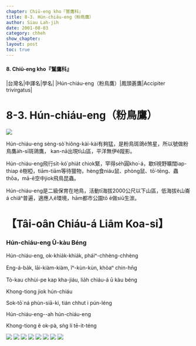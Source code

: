 ```yaml
---
chapter: Chiū-eng kho『鷲鷹科』
title: 8-3. Hún-chiáu-eng（粉鳥鷹）
author: Siau Lah-jih
date: 2001-08-03
category: chheh
show_chapter: 
layout: post
toc: true
---
```


#### 8. Chiū-eng kho『鷲鷹科』

|台灣名|中譯名|學名|
|Hún-chiáu-eng（粉鳥鷹）|鳳頭蒼鷹|Accipiter trivirgatus|


# 8-3. Hún-chiáu-eng（粉鳥鷹）


![](../too5/08/08-3-1.Hún-chiáu-eng.jpg)



Hún-chiáu-eng sèng-sò͘ hiông-kài-kài有夠猛，是粉鳥斑鴿ê煞星，所以號做粉鳥鷹a̍h-sī斑鴿鷹， kan-nā出現tī山區，平洋無伊ê蹤影。

Hún-chiáu-eng飛行si̍t-kó͘ phia̍t chiok緊，罕得se̍h圓kho͘-á，歇tī視野曠闊iap-thiap ê樹椏，tiām-tiām等待獵物，hèng食niáu鼠、phòng鼠、tō͘-tēng、蟲thōa，mā-ē空中jiok飛鳥昆蟲。

Hún-chiáu-eng是二級保育在地鳥，活動tī海拔2000公尺以下山區，低海拔ê山崙á chiâⁿ普遍，適應人ê環境，hām都市公園tō ē做siū生湠。

	


# 【Tâi-oân Chiáu-á Liām Koa-si】

### **Hún-chiáu-eng Ū-kàu Béng**

Hún-chiáu-eng, ok-khia̍k-khia̍k, pháiⁿ-chhèng-chhèng

Eng-á-ba̍k, lāi-kiàm-kiàm, îⁿ-kùn-kùn, khòaⁿ chin-hn̄g

Tò-kau chhùi-pe kap kha-jiáu, lia̍h chiáu-á ū kàu béng

Khong-tiong jiok hún-chiáu

Sok-tō͘ ná phùn-siā-ki, tián chhut i pún-léng

Hún-chiáu-eng--ah hún-chiáu-eng

Khong-tiong ê ok-pà, sǹg lí tē-it-téng



![](../too5/08/08-3-3.粉鳥鷹.jpg)
![](../too5/08/08-3-2.Hún-chiáu-eng.jpg)
![](../too5/08/08-3-4.粉鳥鷹.jpg)
![](../too5/08/08-3-5.粉鳥鷹.jpg)
![](../too5/08/08-3-6.粉鳥鷹.jpg)
![](../too5/08/08-3-7.粉鳥鷹.jpg)
![](../too5/08/08-3-8.粉鳥鷹.jpg)
![](../too5/08/08-3-9.粉鳥鷹.jpg)


